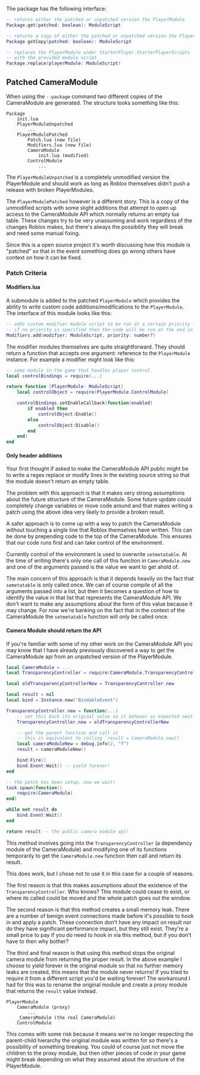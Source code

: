 The package has the following interface:

```Lua
-- returns either the patched or unpatched version the PlayerModule
Package.get(patched: boolean): ModuleScript

-- returns a copy of either the patched or unpatched version the PlayerModule
Package.getCopy(patched: boolean): ModuleScript

-- replaces the PlayerModule under StarterPlayer.StarterPlayerScripts 
-- with the provided module script
Package.replace(playerModule: ModuleScript)
```

## Patched CameraModule

When using the `--package` command two different copies of the CameraModule are generated. The structure looks something like this:

```
Package
	init.lua
	PlayerModuleUnpatched
		...
	PlayerModulePatched
		Patch.lua (new file)
		Modifiers.lua (new file)
		CameraModule
			init.lua (modified)
		ControlModule
			...
```

The `PlayerModuleUnpatched` is a completely unmodified version the PlayerModule and should work as long as Roblox themselves didn't push a release with broken PlayerModules.

The `PlayerModulePatched` however is a different story. This is a copy of the unmodified scripts with some slight additions that attempt to open up access to the CameraModule API which normally returns an empty lua table. These changes try to be very unassuming and work regardless of the changes Roblox makes, but there's always the possibility they will break and need some manual fixing. 

Since this is a open source project it's worth discussing how this module is "patched" so that in the event something does go wrong others have context on how it can be fixed.

### Patch Criteria

#### Modifiers.lua

A submodule is added to the patched `PlayerModule` which provides the ability to write custom code additions/modifications to the `PlayerModule`. The interface of this module looks like this:

```Lua
-- adds custom modifier module script to be run at a certain priority level
-- if no priority is specified then the code will be run at the end in no particular order
Modifiers.add(modifier: ModuleScript, priority: number?)
```

The modifier modules themselves are quite straightforward. They should return a function that accepts one argument: reference to the `PlayerModule` instance. For example a modifier might look like this:

```Lua
-- some module in the game that handles player control
local controlBindings = require(...)

return function (PlayerModule: ModuleScript)
	local controlObject = require(PlayerModule.ControlModule)

	controlBindings.setEnableCallback(function(enabled)
		if enabled then
			controlObject:Enable()
		else
			controlObject:Disable()
		end
	end)
end
```

#### Only header additions

Your first thought if asked to make the CameraModule API public might be to write a regex replace or modify lines in the existing source string so that the module doesn't return an empty table.

The problem with this approach is that it makes very strong assumptions about the future structure of the CameraModule. Some future update could completely change variables or move code around and that makes writing a patch using the above idea very likely to provide a broken result.

A safer approach is to come up with a way to patch the CameraModule without touching a single line that Roblox themselves have written. This can be done by prepending code to the top of the CameraModule. This ensures that our code runs first and can take control of the environment.

Currently control of the environment is used to overwrite `setmetatable`. At the time of writing there's only one call of this function in `CameraModule.new` and one of the arguments passed is the value we want to get ahold of.

The main concern of this approach is that it depends heavily on the fact that `semetatable` is only called once. We can of course compile of all the arguments passed into a list, but then it becomes a question of how to identify the value in that list that represents the CameraModule API. We don't want to make any assumptions about the form of this value because it may change. For now we're banking on the fact that in the context of the CameraModule the `setmetatable` function will only be called once.

#### Camera Module should return the API

If you're familiar with some of my other work on the CameraModule API you may know that I have already previously discovered a way to get the CameraModule api from an unpatched version of the PlayerModule.

```Lua
local CameraModule = ...
local TransparencyController = require(CameraModule.TransparencyController)

local oldTransparencyControllerNew = TransparencyController.new

local result = nil
local bind = Instance.new("BindableEvent")

TransparencyController.new = function(...)
	-- set this back its original value so it behaves as expected next time it's called
	TransparencyController.new = oldTransparencyControllerNew

	-- get the parent function and call it
	-- this is equivalent to calling `result = CameraModule.new()`
	local cameraModuleNew = debug.info(2, "f")
	result = cameraModuleNew()

	bind:Fire()
	bind.Event:Wait() -- yield forever!
end

-- the patch has been setup, now we wait!
task.spawn(function()
	require(CameraModule)
end)

while not result do
	bind.Event:Wait()
end

return result -- the public camera module api!
```

This method involves going into the `TransparencyController` (a dependency module of the CameraModule) and modifying one of its functions temporarily to get the `CameraModule.new` function then call and return its result.

This does work, but I chose not to use it in this case for a couple of reasons.

The first reason is that this makes assumptions about the existence of the `TransparencyController`. Who knows? This module could cease to exist, or where its called could be moved and the whole patch goes out the window.

The second reason is that this method creates a small memory leak. There are a number of benign event connections made before it's possible to hook in and apply a patch. These connection don't have any impact on result nor do they have significant performance impact, but they still exist. They're a small price to pay if you do need to hook in via this method, but if you don't have to then why bother?

The third and final reason is that using this method stops the original camera module from returning the proper result. In the above example I choose to yield forever in the original module so that no further memory leaks are created, this means that the module never returns! If you tried to require it from a different script you'd be waiting forever! The workaround I had for this was to rename the original module and create a proxy module that returns the `result` value instead. 

```
PlayerModule
	CameraModule (proxy)
		...
	_CameraModule (the real CameraModule)
	ControlModule
```

This comes with some risk because it means we're no longer respecting the parent-child hierarchy the original module was written for so there's a possibility of something breaking. You could of course just not move the children to the proxy module, but then other pieces of code in your game might break depending on what they assumed about the structure of the PlayerModule.